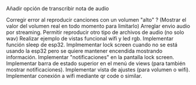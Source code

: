 Añadir opción de transcribir nota de audio

Corregir error al reproducir canciones con un volumen "alto" ? (Mostrar el valor del volumen real en todo momento para limitarlo)
Arreglar envio audio por streaming.
Permitir reproducir otro tipo de archivos de audio (no solo wav)
Realizar ejemplo de vistas funcional wifi y led rgb.
Implementar función sleep de esp32.
Implmementar lock screen cuando no se está usando la esp32 pero se quiere mantener encendida mostrando información.
Implementar "notificaciones" en la pantalla lock screen.
Implementar barra de estado superior en el menú de views  (para también mostrar notificaciones).
Implementar vista de ajustes (para volumen o wifi).
Implementar conexión a wifi mediante qr code o similar.